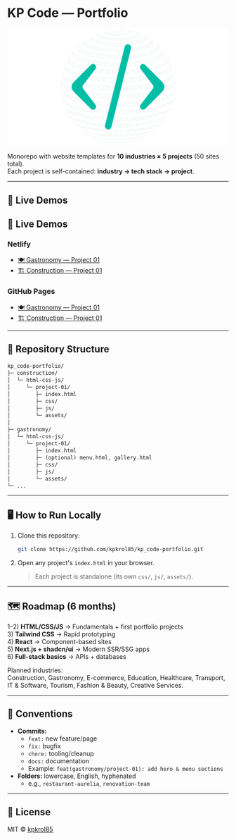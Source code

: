# KP Code — Portfolio

![KP Code Logo](assets/LOGO-1200x630.png)

Monorepo with website templates for **10 industries × 5 projects** (50 sites total).  
Each project is self-contained: **industry → tech stack → project**.

---

## 🚀 Live Demos

## 🚀 Live Demos

### Netlify
- [🍽 Gastronomy — Project 01](https://gastronomy-project-01.netlify.app)
- [🏗 Construction — Project 01](https://construction-project-01.netlify.app)

### GitHub Pages
- [🍽 Gastronomy — Project 01](https://kpkrol85.github.io/kp_code-portfolio/gastronomy/html-css-js/project-01/index.html)
- [🏗 Construction — Project 01](https://kpkrol85.github.io/kp_code-portfolio/construction/html-css-js/project-01/index.html)

---

## 📂 Repository Structure

```
kp_code-portfolio/
├─ construction/
│  └─ html-css-js/
│     └─ project-01/
│        ├─ index.html
│        ├─ css/
│        ├─ js/
│        └─ assets/
│
├─ gastronomy/
│  └─ html-css-js/
│     └─ project-01/
│        ├─ index.html
│        ├─ (optional) menu.html, gallery.html
│        ├─ css/
│        ├─ js/
│        └─ assets/
└─ ...
```

---

## 🖥 How to Run Locally

1. Clone this repository:  
   ```bash
   git clone https://github.com/kpkrol85/kp_code-portfolio.git
   ```
2. Open any project's `index.html` in your browser.  
   > Each project is standalone (its own `css/`, `js/`, `assets/`).

---

## 🗺 Roadmap (6 months)

1–2) **HTML/CSS/JS** → Fundamentals + first portfolio projects  
3) **Tailwind CSS** → Rapid prototyping  
4) **React** → Component-based sites  
5) **Next.js + shadcn/ui** → Modern SSR/SSG apps  
6) **Full-stack basics** → APIs + databases

Planned industries:  
Construction, Gastronomy, E-commerce, Education, Healthcare, Transport, IT & Software, Tourism, Fashion & Beauty, Creative Services.

---

## 📏 Conventions

- **Commits:**  
  - `feat:` new feature/page  
  - `fix:` bugfix  
  - `chore:` tooling/cleanup  
  - `docs:` documentation  
  - Example: `feat(gastronomy/project-01): add hero & menu sections`
- **Folders:** lowercase, English, hyphenated  
  - e.g., `restaurant-aurelia`, `renovation-team`

---

## 📜 License

MIT © [kpkrol85](https://github.com/kpkrol85)

